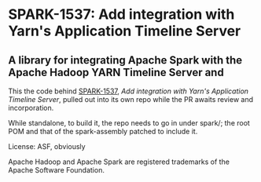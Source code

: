 
# SPARK-1537: Add integration with Yarn's Application Timeline Server

## A library for integrating Apache Spark with the Apache Hadoop YARN Timeline Server and 


This the code behind [SPARK-1537](https://issues.apache.org/jira/browse/SPARK-1537), *Add integration with Yarn's Application Timeline Server*, pulled out into its own repo
while the PR awaits review and incorporation.

While standalone, to build it, the repo needs to go in under spark/; the root POM and that of the
spark-assembly patched to include it.

License: ASF, obviously


Apache Hadoop and Apache Spark are registered trademarks of the Apache Software Foundation.